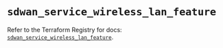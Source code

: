 # `sdwan_service_wireless_lan_feature`

Refer to the Terraform Registry for docs: [`sdwan_service_wireless_lan_feature`](https://registry.terraform.io/providers/ciscodevnet/sdwan/0.8.0/docs/resources/service_wireless_lan_feature).
